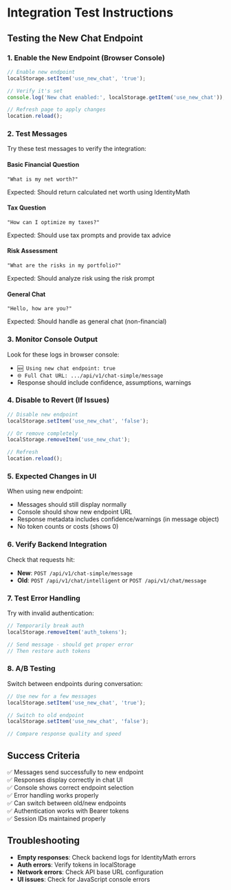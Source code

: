 # Integration Test Instructions

## Testing the New Chat Endpoint

### 1. Enable the New Endpoint (Browser Console)
```javascript
// Enable new endpoint
localStorage.setItem('use_new_chat', 'true');

// Verify it's set
console.log('New chat enabled:', localStorage.getItem('use_new_chat'));

// Refresh page to apply changes
location.reload();
```

### 2. Test Messages
Try these test messages to verify the integration:

#### Basic Financial Question
```
"What is my net worth?"
```
Expected: Should return calculated net worth using IdentityMath

#### Tax Question
```
"How can I optimize my taxes?"
```
Expected: Should use tax prompts and provide tax advice

#### Risk Assessment
```
"What are the risks in my portfolio?"
```
Expected: Should analyze risk using the risk prompt

#### General Chat
```
"Hello, how are you?"
```
Expected: Should handle as general chat (non-financial)

### 3. Monitor Console Output
Look for these logs in browser console:
- `🆕 Using new chat endpoint: true`
- `🌐 Full Chat URL: .../api/v1/chat-simple/message`
- Response should include confidence, assumptions, warnings

### 4. Disable to Revert (If Issues)
```javascript
// Disable new endpoint
localStorage.setItem('use_new_chat', 'false');

// Or remove completely
localStorage.removeItem('use_new_chat');

// Refresh
location.reload();
```

### 5. Expected Changes in UI
When using new endpoint:
- Messages should still display normally
- Console should show new endpoint URL
- Response metadata includes confidence/warnings (in message object)
- No token counts or costs (shows 0)

### 6. Verify Backend Integration
Check that requests hit:
- **New**: `POST /api/v1/chat-simple/message`
- **Old**: `POST /api/v1/chat/intelligent` or `POST /api/v1/chat/message`

### 7. Test Error Handling
Try with invalid authentication:
```javascript
// Temporarily break auth
localStorage.removeItem('auth_tokens');

// Send message - should get proper error
// Then restore auth tokens
```

### 8. A/B Testing
Switch between endpoints during conversation:
```javascript
// Use new for a few messages
localStorage.setItem('use_new_chat', 'true');

// Switch to old endpoint
localStorage.setItem('use_new_chat', 'false');

// Compare response quality and speed
```

## Success Criteria
✅ Messages send successfully to new endpoint  
✅ Responses display correctly in chat UI  
✅ Console shows correct endpoint selection  
✅ Error handling works properly  
✅ Can switch between old/new endpoints  
✅ Authentication works with Bearer tokens  
✅ Session IDs maintained properly  

## Troubleshooting
- **Empty responses**: Check backend logs for IdentityMath errors
- **Auth errors**: Verify tokens in localStorage
- **Network errors**: Check API base URL configuration
- **UI issues**: Check for JavaScript console errors